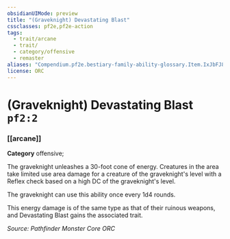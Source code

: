 ```yaml
---
obsidianUIMode: preview
title: "(Graveknight) Devastating Blast"
cssclasses: pf2e,pf2e-action
tags:
  - trait/arcane
  - trait/
  - category/offensive
  - remaster
aliases: "Compendium.pf2e.bestiary-family-ability-glossary.Item.IxJbFJ8dG5RbZWBD"
license: ORC
---
```

# (Graveknight) Devastating Blast `pf2:2`

### [[arcane]]

**Category** offensive; 




The graveknight unleashes a 30-foot cone of energy. Creatures in the area take limited use area damage for a creature of the graveknight's level with a Reflex check based on a high DC of the graveknight's level.

The graveknight can use this ability once every 1d4 rounds.

This energy damage is of the same type as that of their ruinous weapons, and Devastating Blast gains the associated trait.

*Source: Pathfinder Monster Core*
*ORC*